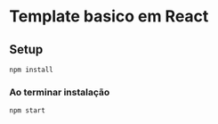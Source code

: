 # Template basico em React

## Setup

```
npm install
```

### Ao terminar instalação

```
npm start
```
